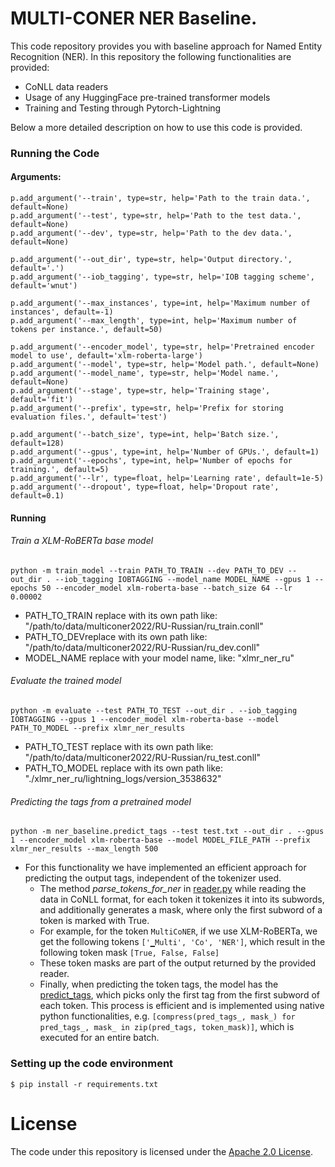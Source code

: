 # MULTI-CONER NER Baseline.

This code repository provides you with baseline approach for Named Entity Recognition (NER). In this repository the following functionalities are provided:

- CoNLL data readers
- Usage of any HuggingFace pre-trained transformer models
- Training and Testing through Pytorch-Lightning

Below a more detailed description on how to use this code is provided.

### Running the Code

#### Arguments:

```
p.add_argument('--train', type=str, help='Path to the train data.', default=None)
p.add_argument('--test', type=str, help='Path to the test data.', default=None)
p.add_argument('--dev', type=str, help='Path to the dev data.', default=None)

p.add_argument('--out_dir', type=str, help='Output directory.', default='.')
p.add_argument('--iob_tagging', type=str, help='IOB tagging scheme', default='wnut')

p.add_argument('--max_instances', type=int, help='Maximum number of instances', default=-1)
p.add_argument('--max_length', type=int, help='Maximum number of tokens per instance.', default=50)

p.add_argument('--encoder_model', type=str, help='Pretrained encoder model to use', default='xlm-roberta-large')
p.add_argument('--model', type=str, help='Model path.', default=None)
p.add_argument('--model_name', type=str, help='Model name.', default=None)
p.add_argument('--stage', type=str, help='Training stage', default='fit')
p.add_argument('--prefix', type=str, help='Prefix for storing evaluation files.', default='test')

p.add_argument('--batch_size', type=int, help='Batch size.', default=128)
p.add_argument('--gpus', type=int, help='Number of GPUs.', default=1)
p.add_argument('--epochs', type=int, help='Number of epochs for training.', default=5)
p.add_argument('--lr', type=float, help='Learning rate', default=1e-5)
p.add_argument('--dropout', type=float, help='Dropout rate', default=0.1)
```

#### Running

###### Train a XLM-RoBERTa base model

```
python -m train_model --train PATH_TO_TRAIN --dev PATH_TO_DEV --out_dir . --iob_tagging IOBTAGGING --model_name MODEL_NAME --gpus 1 --epochs 50 --encoder_model xlm-roberta-base --batch_size 64 --lr 0.00002
```

- PATH_TO_TRAIN replace with its own path like: "/path/to/data/multiconer2022/RU-Russian/ru_train.conll"
- PATH_TO_DEVreplace with its own path like: "/path/to/data/multiconer2022/RU-Russian/ru_dev.conll"
- MODEL_NAME replace with your model name, like: "xlmr_ner_ru"

###### Evaluate the trained model

```
python -m evaluate --test PATH_TO_TEST --out_dir . --iob_tagging IOBTAGGING --gpus 1 --encoder_model xlm-roberta-base --model PATH_TO_MODEL --prefix xlmr_ner_results
```

- PATH_TO_TEST replace with its own path like: "/path/to/data/multiconer2022/RU-Russian/ru_test.conll"
- PATH_TO_MODEL replace with its own path like: "./xlmr_ner_ru/lightning_logs/version_3538632"

###### Predicting the tags from a pretrained model

```
python -m ner_baseline.predict_tags --test test.txt --out_dir . --gpus 1 --encoder_model xlm-roberta-base --model MODEL_FILE_PATH --prefix xlmr_ner_results --max_length 500
```

- For this functionality we have implemented an efficient approach for predicting the output tags, independent of the tokenizer used.
  - The method _parse_tokens_for_ner_ in [reader.py](https://github.com/amzn/multiconer-baseline/blob/86a1c309f19f7664a75b63c8814e7d60009c09d5/utils/reader.py#L67) while reading the data in CoNLL format, for each token it tokenizes it into its subwords, and additionally generates a mask, where only the first subword of a token is marked with True.
  - For example, for the token `MultiCoNER`, if we use XLM-RoBERTa, we get the following tokens `['▁Multi', 'Co', 'NER']`, which result in the following token mask `[True, False, False]`
  - These token masks are part of the output returned by the provided reader.
  - Finally, when predicting the token tags, the model has the [predict_tags](https://github.com/amzn/multiconer-baseline/blob/86a1c309f19f7664a75b63c8814e7d60009c09d5/model/ner_model.py#L187), which picks only the first tag from the first subword of each token. This process is efficient and is implemented using native python functionalities, e.g. `[compress(pred_tags_, mask_) for pred_tags_, mask_ in zip(pred_tags, token_mask)]`, which is executed for an entire batch.

### Setting up the code environment

```
$ pip install -r requirements.txt
```

# License

The code under this repository is licensed under the [Apache 2.0 License](https://github.com/amzn/multiconer-baseline/blob/main/LICENSE).
